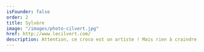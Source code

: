 ```yaml
---
isFounder: false
order: 2
title: Sylvère
image: "/images/photo-cilvert.jpg"
href: http://www.lecilvert.com/
description: Attention, ce croco est un artiste ! Mais rien à craindre, il est végétarien… Sensible, inspiré, doté d'un solide sens de l'autodérision, il croque ses semblables dans ses dessins de presse et ses BD sous le pseudonyme Le Cil vert. "Le voyage à Lyon" est son premier album jeunesse. Quand il ne travaille pas avec nous, ce papa rigolo gribouille pour Delcourt, Nathan, Actes Sud…
---
```

